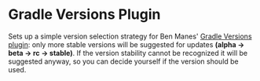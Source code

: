 # Gradle Versions Plugin

Sets up a simple version selection strategy for Ben Manes' [Gradle Versions plugin](https://github.com/ben-manes/gradle-versions-plugin): only more stable versions will be suggested for updates **(alpha -> beta -> rc -> stable)**. If the version stability cannot be recognized it will be suggested anyway, so you can decide yourself if the version should be used.